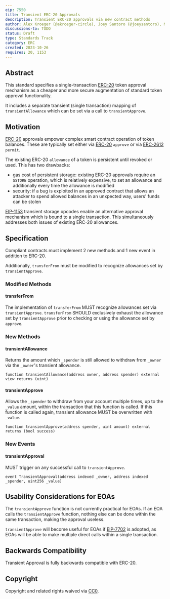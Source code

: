 ```yaml
---
eip: 7550
title: Transient ERC-20 Approvals
description: Transient ERC-20 approvals via new contract methods
author: Alex Kroeger (@akroeger-circle), Joey Santoro (@joeysantoro), Moody Salem (@moodysalem)
discussions-to: TODO
status: Draft
type: Standards Track
category: ERC
created: 2023-10-26
requires: 20, 1153
---
```


## Abstract
This standard specifies a single-transaction [ERC-20](./erc-20.md) token approval mechanism as a cheaper and more secure augmentation of standard token approval functionality.

It includes a separate transient (single transaction) mapping of `transientAllowance` which can be set via a call to `transientApprove`.

## Motivation

[ERC-20](./erc-20.md) approvals empower complex smart contract operation of token balances. These are typically set either via [ERC-20](./erc-20.md) `approve` or via [ERC-2612](./erc-2612.md) `permit`.

The existing ERC-20 `allowance` of a token is persistent until revoked or used. This has two drawbacks:
* gas cost of persistent storage: existing ERC-20 approvals require an `SSTORE` operation, which is relatively expensive, to set an allowance and additionally every time the allowance is modified
* security: if a bug is exploited in an approved contract that allows an attacker to spend allowed balances in an unxpected way, users' funds can be stolen

[EIP-1153](https://eips.ethereum.org/EIPS/eip-1153) transient storage opcodes enable an alternative approval mechanism which is bound to a single transaction. This simultaneously addresses both issues of existing ERC-20 allowances.

## Specification

Compliant contracts must implement 2 new methods and 1 new event in addition to ERC-20.

Additionally, `transferFrom` must be modified to recognize allowances set by `transientApprove`.

### Modified Methods

#### transferFrom
The implementation of `transferFrom` MUST recognize allowances set via `transientApprove`. `transferFrom` SHOULD exclusively exhaust the allowance set by `transientApprove` prior to checking or using the allowance set by `approve`.

### New Methods

#### transientAllowance

Returns the amount which `_spender` is still allowed to withdraw from `_owner` via the `_owner`'s transient allowance.

``` sol
function transientAllowance(address owner, address spender) external view returns (uint)
```

#### transientApprove

Allows the `_spender` to withdraw from your account multiple times, up to the `_value` amount, within the transaction that this function is called. If this function is called again, transient allowance MUST be overwritten with `_value`.

``` sol
function transientApprove(address spender, uint amount) external returns (bool success)
```

### New Events

#### transientApproval
MUST trigger on any successful call to `transientApprove`.

``` sol
event TransientApproval(address indexed _owner, address indexed _spender, uint256 _value)
```

## Usability Considerations for EOAs
The `transientApprove` function is not currently practical for EOAs. If an EOA calls the `transientApprove` function, nothing else can be done within the same transaction, making the approval useless.

`transientApprove` will become useful for EOAs if [EIP-7702](https://github.com/ethereum/EIPs/blob/master/EIPS/eip-7702.md) is adopted, as EOAs will be able to make multiple direct calls within a single transaction.

## Backwards Compatibility

Transient Approval is fully backwards compatible with ERC-20.

## Copyright

Copyright and related rights waived via [CC0](../LICENSE.md).
